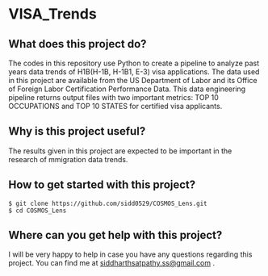 # VISA_Trends

## What does this project do?
The codes in this repository use Python to create a pipeline to analyze past years data trends of H1B(H-1B, H-1B1, E-3) visa applications. The data used in this project are available from the US Department of Labor and its Office of Foreign Labor Certification Performance Data. This data engineering pipeline returns output files with two important metrics: TOP 10 OCCUPATIONS and TOP 10 STATES for certified visa applicants.

## Why is this project useful?
The results given in this project are expected to be important in the research of mmigration data trends. 

## How to get started with this project?
```
$ git clone https://github.com/sidd0529/COSMOS_Lens.git
$ cd COSMOS_Lens
```

## Where can you get help with this project?
I will be very happy to help in case you have any questions regarding this project. You can find me at siddharthsatpathy.ss@gmail.com .
